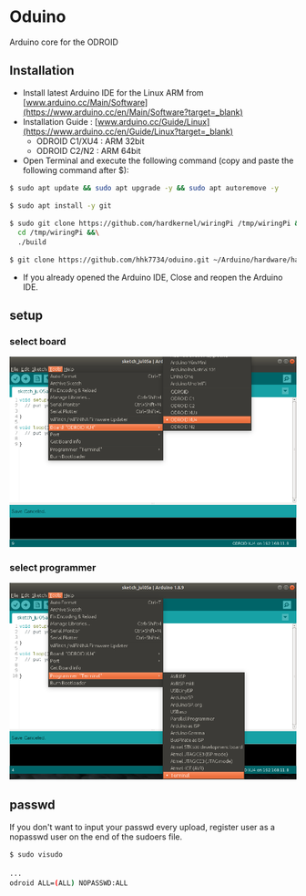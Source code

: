 # Oduino

Arduino core for the ODROID

## Installation

- Install latest Arduino IDE for the Linux ARM from [www.arduino.cc/Main/Software](https://www.arduino.cc/en/Main/Software?target=_blank)
- Installation Guide : [www.arduino.cc/Guide/Linux](https://www.arduino.cc/en/Guide/Linux?target=_blank)
  - ODROID C1/XU4 : ARM 32bit
  - ODROID C2/N2 : ARM 64bit
- Open Terminal and execute   the following command (copy and paste the following command after $):

```bash
$ sudo apt update && sudo apt upgrade -y && sudo apt autoremove -y
```

```bash
$ sudo apt install -y git
```

```bash
$ sudo git clone https://github.com/hardkernel/wiringPi /tmp/wiringPi &&\
  cd /tmp/wiringPi &&\
  ./build
```

```bash
$ git clone https://github.com/hhk7734/oduino.git ~/Arduino/hardware/hardkernel/odroid
```

- If you already opened the Arduino IDE, Close and reopen the Arduino IDE.

## setup

### select board

![board](./image/01.select_board.png)

### select programmer

![programmer](./image/02.select_programmer.png)

## passwd

If you don't want to input your passwd every upload, register user as a nopasswd user on the end of the sudoers file.

```bash
$ sudo visudo

...
odroid ALL=(ALL) NOPASSWD:ALL
```
